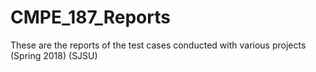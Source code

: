 # CMPE_187_Reports
These are the reports of the test cases conducted with various projects (Spring 2018) (SJSU)

